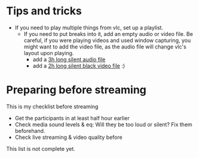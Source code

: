# Tips and tricks
 * If you need to play multiple things from vlc, set up a playlist.
    * If you need to put breaks into it, add an empty audio or video file. Be careful, if you were playing videos and used window capturing, you might want to add the video file,
    as the audio file will change vlc's layout upon playing.
        * add a [3h long silent audio file](resources/------blank----.ogg) 
        * add a [2h long silent black video file](resources/------blank----.mkv) :)

# Preparing before streaming
This is my checklist before streaming
 * Get the participants in at least half hour earlier
 * Check media sound levels & eq: Will they be too loud or silent? Fix them beforehand.
 * Check live streaming & video quality before
 
This list is not complete yet.
